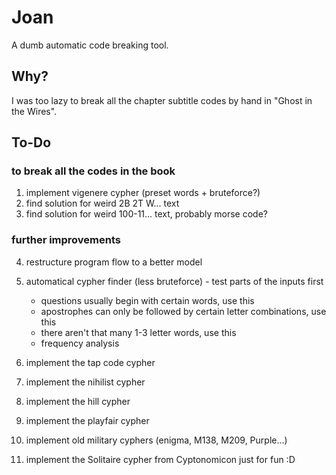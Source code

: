 # Joan

A dumb automatic code breaking tool.

## Why?

I was too lazy to break all the chapter subtitle codes by hand in "Ghost in the Wires".

## To-Do

### to break all the codes in the book

1. implement vigenere cypher (preset words + bruteforce?)
2. find solution for weird 2B 2T W... text
2. find solution for weird 100-11... text, probably morse code?

### further improvements

4. restructure program flow to a better model
5. automatical cypher finder (less bruteforce) - test parts of the inputs first

    * questions usually begin with certain words, use this
    * apostrophes can only be followed by certain letter combinations, use this
    * there aren't that many 1-3 letter words, use this
    * frequency analysis

6. implement the tap code cypher
7. implement the nihilist cypher
8. implement the hill cypher
9. implement the playfair cypher
10. implement old military cyphers (enigma, M138, M209, Purple...)
11. implement the Solitaire cypher from Cyptonomicon just for fun :D
